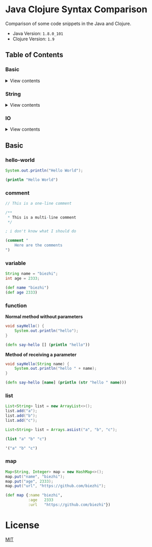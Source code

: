 # Java Clojure Syntax Comparison

Comparison of some code snippets in the Java and Clojure.

- Java Version: `1.8.0_101`
- Clojure Version: `1.9`

## Table of Contents

### Basic

<details>
<summary>View contents</summary>

* [`hello-world`](#hello-world)
* [`comment`](#comment)
* [`variable`](#variable)
* [`function`](#function)
* [`list`](#list)
* [`array`](#array)
* [`map`](#map)

</details>

### String

<details>
<summary>View contents</summary>

* [`to-string`](#to-string)
* [`replace`](#replace)
* [`join`](#join)
* [`split`](#split)

</details>

### IO

<details>
<summary>View contents</summary>

* [`hello-world`](#hello-world)
* [`comment`](#comment)

</details>


## Basic

### hello-world

```java
System.out.println("Hello World");
```

```clojure
(println "Hello World")
```

### comment

```java
// This is a one-line comment

/**
 * This is a multi-line comment
 */
```

```clojure
; i don't know what I should do

(comment "
    Here are the comments
")
```

### variable

```java
String name = "biezhi";
int age = 2333;
```

```clojure
(def name "biezhi")
(def age 2333)
```

### function

**Normal method without parameters**

```java
void sayHello() {
    System.out.println("hello");
}
```

```clojure
(defn say-hello [] (println "hello"))
```

**Method of receiving a parameter**

```java
void sayHello(String name) {
    System.out.println("hello " + name);
}
```

```clojure
(defn say-hello [name] (println (str "hello " name)))
```

### list

```java
List<String> list = new ArrayList<>();
list.add("a");
list.add("b");
list.add("c");

List<String> list = Arrays.asList("a", "b", "c");
```

```clojure
(list "a" "b" "c")

'("a" "b" "c")
```

### map

```java
Map<String, Integer> map = new HashMap<>();
map.put("name", "biezhi");
map.put("age", 2333);
map.put("url", "https://github.com/biezhi");
```

```clojure
(def map {:name "biezhi",
          :age   2333
          :url   "https://github.com/biezhi"})
```

# License

[MIT](LICENSE)